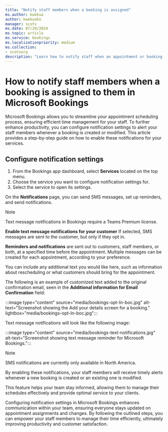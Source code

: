 ```yaml
---  
title: "Notify staff members when a booking is assigned"  
ms.author: kwekua
author: kwekuako
manager: scotv
ms.date: 07/29/2024  
ms.topic: article
ms.service: bookings 
ms.localizationpriority: medium
ms.collection:
- scotvorg
description: "Learn how to notify staff when an appointment or booking is created or updated." 
---
```


# How to notify staff members when a booking is assigned to them in Microsoft Bookings

Microsoft Bookings allows you to streamline your appointment scheduling process, ensuring efficient time management for your staff. To further enhance productivity, you can configure notification settings to alert your staff members whenever a booking is created or modified. This article provides a step-by-step guide on how to enable these notifications for your services.

## Configure notification settings

1. From the Bookings app dashboard, select **Services** located on the top menu.
2. Choose the service you want to configure notification settings for.
3. Select the service to open its settings.

On the **Notifications** page, you can send SMS messages, set up reminders, and send notifications.

> [!NOTE]
> Text message notifications in Bookings require a Teams Premium license.

**Enable text message notifications for your customer** If selected, SMS messages are sent to the customer, but only if they opt in.

**Reminders and notifications** are sent out to customers, staff members, or both, at a specified time before the appointment. Multiple messages can be created for each appointment, according to your preference.

You can include any additional text you would like here, such as information about rescheduling or what customers should bring for the appointment.

The following is an example of customized text added to the original confirmation email, seen in the **Additional information for Email Confirmation** field:

:::image type="content" source="media/bookings-opt-In-boc.jpg" alt-text="Screenshot showing the Add your details screen for a booking." lightbox="media/bookings-opt-In-boc.jpg":::

Text message notifications will look like the following image:

:::image type="content" source="media/bookings-text-notifications.jpg" alt-text="Screenshot showing text message reminder for Microsoft Bookings.":::

>[!NOTE]
> SMS notifications are currently only available in North America.

By enabling these notifications, your staff members will receive timely alerts whenever a new booking is created or an existing one is modified.

This feature helps your team stay informed, allowing them to manage their schedules effectively and provide optimal service to your clients.

Configuring notification settings in Microsoft Bookings enhances communication within your team, ensuring everyone stays updated on appointment assignments and changes. By following the outlined steps, you can empower your staff members to manage their time efficiently, ultimately improving productivity and customer satisfaction.

